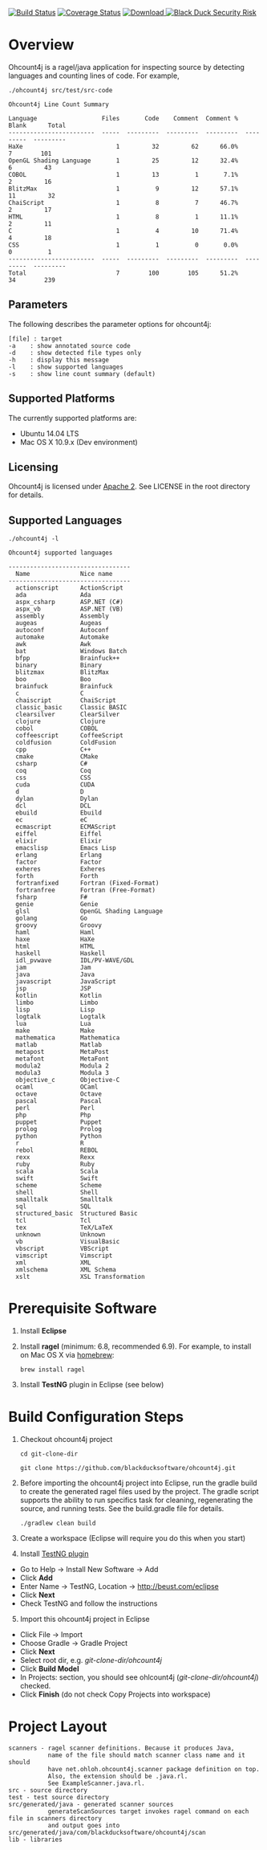 [![Build Status](https://travis-ci.org/blackducksoftware/ohcount4j.svg?branch=master)](https://travis-ci.org/blackducksoftware/ohcount4j) [![Coverage Status](https://coveralls.io/repos/github/blackducksoftware/ohcount4j/badge.svg?branch=master)](https://coveralls.io/github/blackducksoftware/ohcount4j?branch=master) [ ![Download](https://api.bintray.com/packages/bds/oss/ohcount4j/images/download.svg) ](https://bintray.com/bds/oss/ohcount4j/_latestVersion)
[![Black Duck Security Risk](https://copilot.blackducksoftware.com/github/repos/blackducksoftware/ohcount4j/branches/master/badge-risk.svg)](https://copilot.blackducksoftware.com/github/repos/blackducksoftware/ohcount4j/branches/master)

# Overview

Ohcount4j is a ragel/java application for inspecting source by detecting languages and counting lines of code.  For example,
```
./ohcount4j src/test/src-code

Ohcount4j Line Count Summary

Language                  Files       Code    Comment  Comment %      Blank      Total
------------------------  -----  ---------  ---------  ---------  ---------  ---------
HaXe                          1         32         62      66.0%          7        101
OpenGL Shading Language       1         25         12      32.4%          6         43
COBOL                         1         13          1       7.1%          2         16
BlitzMax                      1          9         12      57.1%         11         32
ChaiScript                    1          8          7      46.7%          2         17
HTML                          1          8          1      11.1%          2         11
C                             1          4         10      71.4%          4         18
CSS                           1          1          0       0.0%          0          1
------------------------  -----  ---------  ---------  ---------  ---------  ---------
Total                         7        100        105      51.2%         34        239
```

## Parameters
The following describes the parameter options for ohcount4j:
```
[file] : target
-a    : show annotated source code
-d    : show detected file types only
-h    : display this message
-l    : show supported languages
-s    : show line count summary (default)
```

## Supported Platforms
The currently supported platforms are:
* Ubuntu 14.04 LTS
* Mac OS X 10.9.x (Dev environment)

## Licensing

Ohcount4j is licensed under [Apache 2](http://www.apache.org/licenses/LICENSE-2.0).  See LICENSE in the root directory for details.

## Supported Languages

```
./ohcount4j -l

Ohcount4j supported languages

----------------------------------
  Name              Nice name
----------------------------------
  actionscript      ActionScript
  ada               Ada
  aspx_csharp       ASP.NET (C#)
  aspx_vb           ASP.NET (VB)
  assembly          Assembly
  augeas            Augeas
  autoconf          Autoconf
  automake          Automake
  awk               Awk
  bat               Windows Batch
  bfpp              Brainfuck++
  binary            Binary
  blitzmax          BlitzMax
  boo               Boo
  brainfuck         Brainfuck
  c                 C
  chaiscript        ChaiScript
  classic_basic     Classic BASIC
  clearsilver       ClearSilver
  clojure           Clojure
  cobol             COBOL
  coffeescript      CoffeeScript
  coldfusion        ColdFusion
  cpp               C++
  cmake             CMake
  csharp            C#
  coq               Coq
  css               CSS
  cuda              CUDA
  d                 D
  dylan             Dylan
  dcl               DCL
  ebuild            Ebuild
  ec                eC
  ecmascript        ECMAScript
  eiffel            Eiffel
  elixir            Elixir
  emacslisp         Emacs Lisp
  erlang            Erlang
  factor            Factor
  exheres           Exheres
  forth             Forth
  fortranfixed      Fortran (Fixed-Format)
  fortranfree       Fortran (Free-Format)
  fsharp            F#
  genie             Genie
  glsl              OpenGL Shading Language
  golang            Go
  groovy            Groovy
  haml              Haml
  haxe              HaXe
  html              HTML
  haskell           Haskell
  idl_pvwave        IDL/PV-WAVE/GDL
  jam               Jam
  java              Java
  javascript        JavaScript
  jsp               JSP
  kotlin            Kotlin
  limbo             Limbo
  lisp              Lisp
  logtalk           Logtalk
  lua               Lua
  make              Make
  mathematica       Mathematica
  matlab            Matlab
  metapost          MetaPost
  metafont          MetaFont
  modula2           Modula 2
  modula3           Modula 3
  objective_c       Objective-C
  ocaml             OCaml
  octave            Octave
  pascal            Pascal
  perl              Perl
  php               Php
  puppet            Puppet
  prolog            Prolog
  python            Python
  r                 R
  rebol             REBOL
  rexx              Rexx
  ruby              Ruby
  scala             Scala
  swift             Swift
  scheme            Scheme
  shell             Shell
  smalltalk         Smalltalk
  sql               SQL
  structured_basic  Structured Basic
  tcl               Tcl
  tex               TeX/LaTeX
  unknown           Unknown
  vb                VisualBasic
  vbscript          VBScript
  vimscript         Vimscript
  xml               XML
  xmlschema         XML Schema
  xslt              XSL Transformation
```

# Prerequisite Software

1. Install **Eclipse**
2. Install **ragel** (minimum: 6.8, recommended 6.9).  For example, to install on Mac OS X via [homebrew](https://github.com/Homebrew/homebrew/blob/master/Library/Formula/ragel.rb):

     `brew install ragel`
3. Install **TestNG** plugin in Eclipse (see below)

# Build Configuration Steps

1. Checkout ohcount4j project

    `cd git-clone-dir`

    `git clone https://github.com/blackducksoftware/ohcount4j.git`

2. Before importing the ohcount4j project into Eclipse, run the gradle build to create the generated ragel files used by the project.  The gradle script supports the ability to run specifics task for cleaning, regenerating the source, and running tests.  See the build.gradle file for details.

    `./gradlew clean build`

3. Create a workspace (Eclipse will require you do this when you start)

4. Install [TestNG plugin](http://testng.org/doc/download.html)
  * Go to Help -> Install New Software -> Add
  * Click **Add**
  * Enter Name -> TestNG, Location -> http://beust.com/eclipse
  * Click **Next**
  * Check TestNG and follow the instructions

5. Import this ohcount4j project in Eclipse
  * Click File -> Import
  * Choose Gradle -> Gradle Project
  * Click **Next**
  * Select root dir, e.g. *git-clone-dir/ohcount4j*
  * Click **Build Model**
  * In Projects: section, you should see ohlcount4j (*git-clone-dir/ohcount4j*) checked.
  * Click **Finish** (do not check Copy Projects into workspace)

# Project Layout

```
scanners - ragel scanner definitions. Because it produces Java,
           name of the file should match scanner class name and it should
           have net.ohloh.ohcount4j.scanner package definition on top.  
           Also, the extension should be .java.rl.
           See ExampleScanner.java.rl.
src - source directory
test - test source directory
src/generated/java - generated scanner sources
           generateScanSources target invokes ragel command on each file in scanners directory
           and output goes into src/generated/java/com/blackducksoftware/ohcount4j/scan
lib - libraries
```
